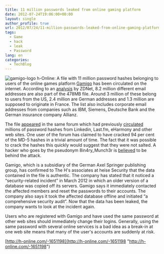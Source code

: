 ```yaml
---
title: 11 million passwords leaked from online gaming platform
date: 2012-07-24T19:06:00+00:00
layout: single
author_profile: true
url: 2012/07/24/11-million-passwords-leaked-from-online-gaming-platform/
tags:
  - Game
  - hack
  - leak
  - Password
lang: en
categories: 
  - TechBlog
---
```

![gamigo-logo](/images/2012/07/gamigo-logo.png) h-Online: A file with 11 million password hashes belonging to users of the online games platform [Gamigo](https://en.gamigo.com/) has been circulated on the internet. According to an [analysis](http://www.zdnet.com/8-24-million-gamigo-passwords-leaked-after-hack-7000001403/) by ZDNet, 8.2 million different email addresses are also part of the 478MB file. Around 3 million of these belong to users from the US, 2.4 million are German addresses and 1.3 million are supposed to originate in France. The list also includes corporate email addresses from companies such as IBM, Siemens, Deutsche Bank and the German insurance company Allianz.

The file [appeared](http://forum.insidepro.com/viewtopic.php?t=15447) in the same forum which had previously <a href="/2012/06/09/password-leaks-bigger-than-first-thought/" target="_blank">circulated</a> millions of password hashes from Linkedin, Last.fm, eHarmony and other web sites. One user of the forum has claimed to have cracked 94 per cent of the MD-5 hashes in a trivial amount of time. The fact that it was possible to crack the hashes this quickly would suggest that they were not salted. A hacker who goes by the pseudonym 8in4ry_Munch3r is [believed](http://ixplizit.files.wordpress.com/2012/03/def.png) to be behind the attack.

Gamigo, which is a subsidiary of the German Axel Springer publishing group, has confirmed to The H's associates at heise Security that the data contained in the file is authentic. The company has stated that it noticed a “security-related incident” in March 2012 in which an older version of a database was copied off its servers. Gamigo says it immediately contacted the affected members and reset the passwords to their accounts. The company also says it took the affected database offline and initiated “a comprehensive security audit”. Now that the data has been leaked, the company wants to look at the incident again.

Users who are registered with Gamigo and have used the same password at other web sites should immediately change their logins. Generally, using the same password with several online services is a bad idea as a break-in at one web site means that many of the user's accounts are suddenly at risk.

[http://h-online.com/-1651198](http://h-online.com/-1651198 "http://h-online.com/-1651198")
